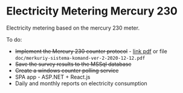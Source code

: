 # Electricity Metering Mercury 230 

 Electricity metering based on the mercury 230 meter.



To do: 

- ~~Implement the Mercury 230 counter protocol~~ - [link pdf](https://www.incotexcom.ru/files/em/docs/merkuriy-sistema-komand-ver-2-2020-12-12.pdf) or file `doc/merkuriy-sistema-komand-ver-2-2020-12-12.pdf`
- ~~Save the survey results to the MSSql database~~
- ~~Create a windows counter polling service~~
- SPA app - ASP.NET + React.js
- Daily and monthly reports on electricity consumption